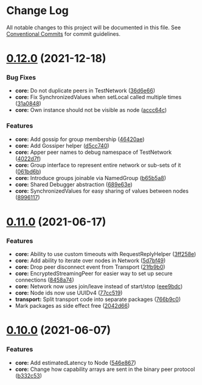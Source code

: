 # Change Log

All notable changes to this project will be documented in this file.
See [Conventional Commits](https://conventionalcommits.org) for commit guidelines.

# [0.12.0](https://github.com/aholstenson/ataraxia/tree/master/packages/core/compare/v0.11.0...v0.12.0) (2021-12-18)


### Bug Fixes

* **core:** Do not duplicate peers in TestNetwork ([36d6e66](https://github.com/aholstenson/ataraxia/tree/master/packages/core/commit/36d6e667ba7f3b6fcc0cf831fc40b68c9af8dd99))
* **core:** Fix SynchronizedValues when setLocal called multiple times ([31a0848](https://github.com/aholstenson/ataraxia/tree/master/packages/core/commit/31a084888c31a67690cedf58db9e08dcdf1a9719))
* **core:** Own instance should not be visible as node ([accc64c](https://github.com/aholstenson/ataraxia/tree/master/packages/core/commit/accc64c052dd9cc1af187ee3c52b27e50fe7d157))


### Features

* **core:** Add gossip for group membership ([46420ae](https://github.com/aholstenson/ataraxia/tree/master/packages/core/commit/46420aeee0ee458433c768bfd291ff91b6e1df4f))
* **core:** Add Gossiper helper ([d5cc740](https://github.com/aholstenson/ataraxia/tree/master/packages/core/commit/d5cc7400afd571afe96ee711daee6a38a70324d8))
* **core:** Apper peer names to debug namespace of TestNetwork ([4022d7f](https://github.com/aholstenson/ataraxia/tree/master/packages/core/commit/4022d7f94074eaa522ce7a53ae2c211000739768))
* **core:** Group interface to represent entire network or sub-sets of it ([061bd6b](https://github.com/aholstenson/ataraxia/tree/master/packages/core/commit/061bd6b7d7bdd37be75fdb5a28b522e30e7948a9))
* **core:** Introduce groups joinable via NamedGroup ([b65b5a8](https://github.com/aholstenson/ataraxia/tree/master/packages/core/commit/b65b5a80ef376a4fb2b71119f26b11f1bf0dad63))
* **core:** Shared Debugger abstraction ([689e63e](https://github.com/aholstenson/ataraxia/tree/master/packages/core/commit/689e63e0a52dc65371039d7aecd7d56a8114f4b1))
* **core:** SynchronizedValues for easy sharing of values between nodes ([8996117](https://github.com/aholstenson/ataraxia/tree/master/packages/core/commit/89961178914c75e1fa4a2155ae676a23c636b030))





# [0.11.0](https://github.com/aholstenson/ataraxia/tree/master/packages/core/compare/v0.10.0...v0.11.0) (2021-06-17)


### Features

* **core:** Ability to use custom timeouts with RequestReplyHelper ([3ff258e](https://github.com/aholstenson/ataraxia/tree/master/packages/core/commit/3ff258e6464ab90420a9eba27cf81e606197c4a1))
* **core:** Add ability to iterate over nodes in Network ([5d7bf49](https://github.com/aholstenson/ataraxia/tree/master/packages/core/commit/5d7bf4970d518b72919867da2da4f9cf3bcdbda9))
* **core:** Drop peer disconnect event from Transport ([21fb9b0](https://github.com/aholstenson/ataraxia/tree/master/packages/core/commit/21fb9b056f9ac4a71b06a555917016ac82c0c4ac))
* **core:** EncryptedStreamingPeer for easier way to set up secure connections ([8458a74](https://github.com/aholstenson/ataraxia/tree/master/packages/core/commit/8458a747b720443bef40651f79866599987c87bf))
* **core:** Network now uses join/leave instead of start/stop ([eee9bdc](https://github.com/aholstenson/ataraxia/tree/master/packages/core/commit/eee9bdcacc0224923fa6190270c098c7cccd9c74))
* **core:** Node ids now use UUIDv4 ([77cc519](https://github.com/aholstenson/ataraxia/tree/master/packages/core/commit/77cc51967e53c3ad614eaac7b460cb0e619b7873))
* **transport:** Split transport code into separate packages ([766b9c0](https://github.com/aholstenson/ataraxia/tree/master/packages/core/commit/766b9c0608acfea685d6e8bd65490a81557cecb1))
* Mark packages as side effect free ([2042d66](https://github.com/aholstenson/ataraxia/tree/master/packages/core/commit/2042d668d40fac2e2c2a44f4eb2be45c7012c120))





# [0.10.0](https://github.com/aholstenson/ataraxia/tree/master/packages/core/compare/v0.9.1...v0.10.0) (2021-06-07)


### Features

* **core:** Add estimatedLatency to Node ([546e867](https://github.com/aholstenson/ataraxia/tree/master/packages/core/commit/546e8679ee18d8212e14d02e72ed5d63c8f1852f))
* **core:** Change how capability arrays are sent in the binary peer protocol ([b332c53](https://github.com/aholstenson/ataraxia/tree/master/packages/core/commit/b332c53fac4aa194baba6811e648622726eae7e2))
